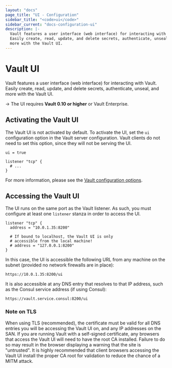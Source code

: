 ```yaml
---
layout: "docs"
page_title: "UI - Configuration"
sidebar_title: "<code>ui</code>"
sidebar_current: "docs-configuration-ui"
description: |-
  Vault features a user interface (web interface) for interacting with Vault.
  Easily create, read, update, and delete secrets, authenticate, unseal, and
  more with the Vault UI.
---
```


# Vault UI

Vault features a user interface (web interface) for interacting with Vault.
Easily create, read, update, and delete secrets, authenticate, unseal, and
more with the Vault UI.

-> The UI requires **Vault 0.10 or higher** or Vault Enterprise.

## Activating the Vault UI

The Vault UI is not activated by default. To activate the UI, set the `ui`
configuration option in the Vault server configuration. Vault clients do not
need to set this option, since they will not be serving the UI.

```hcl
ui = true

listener "tcp" {
  # ...
}
```

For more information, please see the
[Vault configuration options](/docs/configuration/index.html).

## Accessing the Vault UI

The UI runs on the same port as the Vault listener. As such, you must configure
at least one `listener` stanza in order to access the UI.

```hcl
listener "tcp" {
  address = "10.0.1.35:8200"

  # If bound to localhost, the Vault UI is only
  # accessible from the local machine!
  # address = "127.0.0.1:8200"
}
```

In this case, the UI is accessible the following URL from any machine on the
subnet (provided no network firewalls are in place):

```text
https://10.0.1.35:8200/ui
```

It is also accessible at any DNS entry that resolves to that IP address, such as
the Consul service address (if using Consul):

```text
https://vault.service.consul:8200/ui
```

### Note on TLS

When using TLS (recommended), the certificate must be valid for all DNS entries
you will be accessing the Vault UI on, and any IP addresses on the SAN. If you
are running Vault with a self-signed certificate, any browsers that access the
Vault UI will need to have the root CA installed. Failure to do so may result in
the browser displaying a warning that the site is "untrusted". It is highly
recommended that client browsers accessing the Vault UI install the proper CA
root for validation to reduce the chance of a MITM attack.
